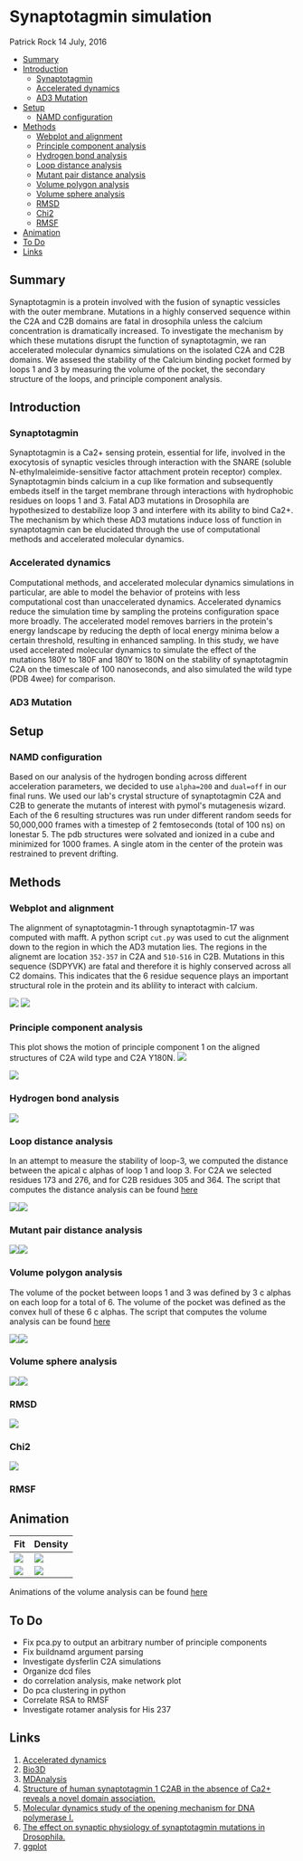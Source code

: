 Synaptotagmin simulation
================
Patrick Rock
14 July, 2016

-   [Summary](#summary)
-   [Introduction](#introduction)
    -   [Synaptotagmin](#synaptotagmin)
    -   [Accelerated dynamics](#accelerated-dynamics)
    -   [AD3 Mutation](#ad3-mutation)
-   [Setup](#setup)
    -   [NAMD configuration](#namd-configuration)
-   [Methods](#methods)
    -   [Webplot and alignment](#webplot-and-alignment)
    -   [Principle component analysis](#principle-component-analysis)
    -   [Hydrogen bond analysis](#hydrogen-bond-analysis)
    -   [Loop distance analysis](#loop-distance-analysis)
    -   [Mutant pair distance analysis](#mutant-pair-distance-analysis)
    -   [Volume polygon analysis](#volume-polygon-analysis)
    -   [Volume sphere analysis](#volume-sphere-analysis)
    -   [RMSD](#rmsd)
    -   [Chi2](#chi2)
    -   [RMSF](#rmsf)
-   [Animation](#animation)
-   [To Do](#to-do)
-   [Links](#links)

Summary
-------

Synaptotagmin is a protein involved with the fusion of synaptic vessicles with the outer membrane. Mutations in a highly conserved sequence within the C2A and C2B domains are fatal in drosophila unless the calcium concentration is dramatically increased. To investigate the mechanism by which these mutations disrupt the function of synaptotagmin, we ran accelerated molecular dynamics simulations on the isolated C2A and C2B domains. We assesed the stability of the Calcium binding pocket formed by loops 1 and 3 by measuring the volume of the pocket, the secondary structure of the loops, and principle component analysis.

Introduction
------------

### Synaptotagmin

Synaptotagmin is a Ca2+ sensing protein, essential for life, involved in the exocytosis of synaptic vesicles through interaction with the SNARE (soluble N-ethylmaleimide-sensitive factor attachment protein receptor) complex. Synaptotagmin binds calcium in a cup like formation and subsequently embeds itself in the target membrane through interactions with hydrophobic residues on loops 1 and 3. Fatal AD3 mutations in Drosophila are hypothesized to destabilize loop 3 and interfere with its ability to bind Ca2+. The mechanism by which these AD3 mutations induce loss of function in synaptotagmin can be elucidated through the use of computational methods and accelerated molecular dynamics.

### Accelerated dynamics

Computational methods, and accelerated molecular dynamics simulations in particular, are able to model the behavior of proteins with less computational cost than unaccelerated dynamics. Accelerated dynamics reduce the simulation time by sampling the proteins configuration space more broadly. The accelerated model removes barriers in the protein's energy landscape by reducing the depth of local energy minima below a certain threshold, resulting in enhanced sampling. In this study, we have used accelerated molecular dynamics to simulate the effect of the mutations 180Y to 180F and 180Y to 180N on the stability of synaptotagmin C2A on the timescale of 100 nanoseconds, and also simulated the wild type (PDB 4wee) for comparison.

### AD3 Mutation

Setup
-----

### NAMD configuration

Based on our analysis of the hydrogen bonding across different acceleration parameters, we decided to use `alpha=200` and `dual=off` in our final runs. We used our lab's crystal structure of synaptotagmin C2A and C2B to generate the mutants of interest with pymol's mutagenesis wizard. Each of the 6 resulting structures was run under different random seeds for 50,000,000 frames with a timestep of 2 femtoseconds (total of 100 ns) on lonestar 5. The pdb structures were solvated and ionized in a cube and minimized for 1000 frames. A single atom in the center of the protein was restrained to prevent drifting.

Methods
-------

### Webplot and alignment

The alignment of synaptotagmin-1 through synaptotagmin-17 was computed with mafft. A python script `cut.py` was used to cut the alignment down to the region in which the AD3 mutation lies. The regions in the alignemt are location `352-357` in C2A and `510-516` in C2B. Mutations in this sequence (SDPYVK) are fatal and therefore it is highly conserved across all C2 domains. This indicates that the 6 residue sequence plays an important structural role in the protein and its ablility to interact with calcium.

![](README_files/C2A_cut.png) ![](README_files/C2B_cut.png)

### Principle component analysis

This plot shows the motion of principle component 1 on the aligned structures of C2A wild type and C2A Y180N. ![](images/wt_vs_Y180N.gif)

![](README_files/figure-markdown_github/unnamed-chunk-1-1.png)

### Hydrogen bond analysis

![](README_files/figure-markdown_github/unnamed-chunk-2-1.png)

### Loop distance analysis

In an attempt to measure the stability of loop-3, we computed the distance between the apical c alphas of loop 1 and loop 3. For C2A we selected residues 173 and 276, and for C2B residues 305 and 364. The script that computes the distance analysis can be found [here](https://github.com/prockresearch/AD3_syt_sim/blob/master/analysis/python/distance.py)

![](README_files/figure-markdown_github/unnamed-chunk-3-1.png)![](README_files/figure-markdown_github/unnamed-chunk-3-2.png)

### Mutant pair distance analysis

![](README_files/figure-markdown_github/unnamed-chunk-4-1.png)![](README_files/figure-markdown_github/unnamed-chunk-4-2.png)

### Volume polygon analysis

The volume of the pocket between loops 1 and 3 was defined by 3 c alphas on each loop for a total of 6. The volume of the pocket was defined as the convex hull of these 6 c alphas. The script that computes the volume analysis can be found [here](https://github.com/prockresearch/AD3_syt_sim/blob/master/analysis/python/volume.py)

![](README_files/figure-markdown_github/unnamed-chunk-5-1.png)![](README_files/figure-markdown_github/unnamed-chunk-5-2.png)

### Volume sphere analysis

![](README_files/figure-markdown_github/unnamed-chunk-6-1.png)![](README_files/figure-markdown_github/unnamed-chunk-6-2.png)

### RMSD

![](README_files/figure-markdown_github/unnamed-chunk-7-1.png)

### Chi2

![](README_files/figure-markdown_github/unnamed-chunk-8-1.png)

### RMSF

Animation
---------

| Fit                            | Density                            |
|--------------------------------|------------------------------------|
| ![](README_files/vol_fit.gif)  | ![](README_files/vol_density.gif)  |
| ![](README_files/dist_fit.gif) | ![](README_files/dist_density.gif) |

Animations of the volume analysis can be found [here](plots/animation/README.md)

To Do
-----

-   Fix pca.py to output an arbitrary number of principle components
-   Fix buildnamd argument parsing
-   Investigate dysferlin C2A simulations
-   Organize dcd files
-   do correlation analysis, make network plot
-   Do pca clustering in python
-   Correlate RSA to RMSF
-   Investigate rotamer analysis for His 237

Links
-----

1.  [Accelerated dynamics](http://www.ks.uiuc.edu/Research/namd/2.9/ug/node63.html)
2.  [Bio3D](http://thegrantlab.org/bio3d/index.php)
3.  [MDAnalysis](http://www.mdanalysis.org/)
4.  [Structure of human synaptotagmin 1 C2AB in the absence of Ca2+ reveals a novel domain association.](http://www.ncbi.nlm.nih.gov/pubmed/17956130)
5.  [Molecular dynamics study of the opening mechanism for DNA polymerase I.](http://www.ncbi.nlm.nih.gov/pubmed/25474643)
6.  [The effect on synaptic physiology of synaptotagmin mutations in Drosophila.](http://www.ncbi.nlm.nih.gov/pubmed/7909234)
7.  [ggplot](http://ggplot2.org/)

